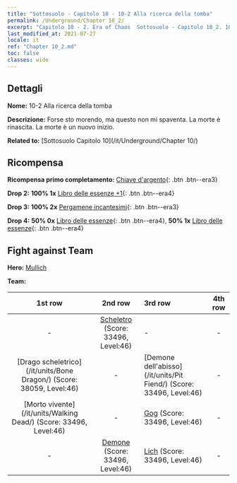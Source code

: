 ```yaml
---
title: "Sottosuolo - Capitolo 10 - 10-2 Alla ricerca della tomba"
permalink: /Underground/Chapter 10_2/
excerpt: "Capitolo 10 - 2. Era of Chaos  Sottosuolo - Capitolo 10_2. 10-2 Alla ricerca della tomba"
last_modified_at: 2021-07-27
locale: it
ref: "Chapter 10_2.md"
toc: false
classes: wide
---
```


## Dettagli

 **Nome:** 10-2 Alla ricerca della tomba

 **Descrizione:** Forse sto morendo, ma questo non mi spaventa. La morte è rinascita. La morte è un nuovo inizio.

 **Related to:** [Sottosuolo Capitolo 10](/it/Underground/Chapter 10/)

## Ricompensa

 **Ricompensa primo completamento:** [Chiave d'argento](/ItemsIT/con_693/){: .btn .btn--era3}

 **Drop 2:** **100% 1x** [Libro delle essenze +1](/ItemsIT/mat_46/){: .btn .btn--era4}

 **Drop 3:** **100% 2x** [Pergamene incantesimi](/ItemsIT/con_694/){: .btn .btn--era3}

 **Drop 4:** **50% 0x** [Libro delle essenze](/ItemsIT/mat_39/){: .btn .btn--era4}, **50% 1x** [Libro delle essenze](/ItemsIT/mat_39/){: .btn .btn--era4}


## Fight against Team
 **Hero:** [Mullich](/it/heroes/Mullich/)

 **Team:**


  | 1st row | 2nd row | 3rd row | 4th row |
  |:----:|:----:|:----|:----:|
  | - | [Scheletro](/it/units/Skeleton/) (Score: 33496, Level:46)  | - | - |
  | [Drago scheletrico](/it/units/Bone Dragon/) (Score: 38059, Level:46)  | - | [Demone dell'abisso](/it/units/Pit Fiend/) (Score: 33496, Level:46)  | - |
  | [Morto vivente](/it/units/Walking Dead/) (Score: 33496, Level:46)  | - | [Gog](/it/units/Gog/) (Score: 33496, Level:46)  | - |
  | - | [Demone](/it/units/Demon/) (Score: 33496, Level:46)  | [Lich](/it/units/Lich/) (Score: 33496, Level:46)  | - |


